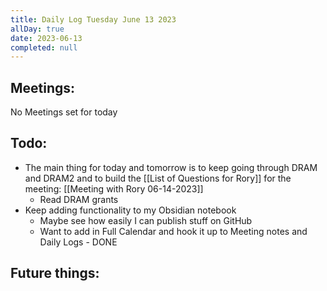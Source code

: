 ```yaml
---
title: Daily Log Tuesday June 13 2023
allDay: true
date: 2023-06-13
completed: null
---
```


## Meetings:
 No Meetings set for today


## Todo:
- The main thing for today and tomorrow is to keep going through DRAM and DRAM2 and to build the [[List of Questions for Rory]] for the meeting: [[Meeting with Rory 06-14-2023]]
	- Read DRAM grants
- Keep adding functionality to my Obsidian notebook
	- Maybe see how easily I can publish stuff on GitHub
	- Want to add in Full Calendar and hook it up to Meeting notes and Daily Logs - DONE

## Future things:
